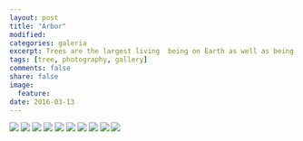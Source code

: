 ```yaml
---
layout: post
title: "Arbor"
modified:
categories: galeria
excerpt: Trees are the largest living  being on Earth as well as being the longest lived lifeforms. Trees are aware of their neighbors and they communicate, collaborate or compete with each other through their huge underground root nets. They host birds, insects and their tops were the playground of human ancestors. For millions of years, strong bonds have formed between trees and humans, and this is perhaps the reason why I feel attracted not only to studying and climbing them, but photographing them as well. 
tags: [tree, photography, gallery]
comments: false
share: false
image:
  feature: 
date: 2016-03-13
---
```

<div class="galleria">
	<img src="/images/arbor/0001.jpg"/>
	<img src="/images/arbor/0002.jpg"/>
	<img src="/images/arbor/0003.jpg"/>
	<img src="/images/arbor/0004.jpg"/>
	<img src="/images/arbor/0005.jpg"/>
	<img src="/images/arbor/0006.jpg"/>
	<img src="/images/arbor/0007.jpg"/>
	<img src="/images/arbor/0008.jpg"/>
	<img src="/images/arbor/0009.jpg"/>
	<img src="/images/arbor/0010.jpg"/>
</div>
